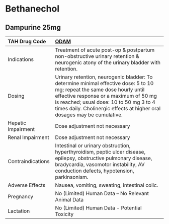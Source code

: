 # Bethanechol

## Dampurine 25mg

| TAH Drug Code      | [ODAM](https://www.tahsda.org.tw/drugs/hissearch.php?drug_code=ODAM)                                                                                                                                                                                                                     |
|:-------------------|:-----------------------------------------------------------------------------------------------------------------------------------------------------------------------------------------------------------------------------------------------------------------------------------------|
| Indications        | Treatment of acute post-op & postpartum non-obstructive urinary retention & neurogenic atony of the urinary bladder with retention.                                                                                                                                                      |
| Dosing             | Urinary retention, neurogenic bladder: To determine minimal effective dose: 5 to 10 mg; repeat the same dose hourly until effective response or a maximum of 50 mg is reached; usual dose: 10 to 50 mg 3 to 4 times daily. Cholinergic effects at higher oral dosages may be cumulative. |
| Hepatic Impairment | Dose adjustment not necessary                                                                                                                                                                                                                                                            |
| Renal Impairment   | Dose adjustment not necessary                                                                                                                                                                                                                                                            |
| Contraindications  | Intestinal or urinary obstruction, hyperthyroidism, peptic ulcer disease, epilepsy, obstructive pulmonary disease, bradycardia, vasomotor instability, AV conduction defects, hypotension, parkinsonism.                                                                                 |
| Adverse Effects    | Nausea, vomiting, sweating, intestinal colic.                                                                                                                                                                                                                                            |
| Pregnancy          | No (Limited) Human Data – No Relevant Animal Data                                                                                                                                                                                                                                        |
| Lactation          | No (Limited) Human Data - Potential Toxicity                                                                                                                                                                                                                                             |

